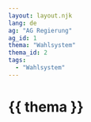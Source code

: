 ```yaml
---
layout: layout.njk
lang: de
ag: "AG Regierung"
ag_id: 1
thema: "Wahlsystem"
thema_id: 2
tags:
  - "Wahlsystem"
---
```


# {{ thema }}
